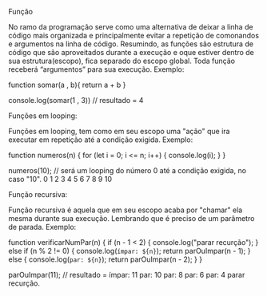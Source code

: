 Função 

No ramo da programação serve como uma alternativa de deixar a linha de código mais organizada e principalmente evitar a repetição de comonandos e argumentos na linha de código. 
Resumindo, as funções são estrutura de código que são aproveitados durante a execução e oque estiver dentro de sua estrutura(escopo), fica separado do escopo global.
Toda função receberá “argumentos” para sua execução.
Exemplo:

function somar(a , b){
return a + b
}

console.log(somar(1 , 3))
// resultado = 4

Funções em looping:

Funções em looping, tem como em seu escopo uma "ação" que ira executar em repetição até a condição exigida.
Exemplo:

function numeros(n) {
  for (let i = 0; i <= n; i++) {
    console.log(i);
  }
}

numeros(10);
// será um looping do número 0 até a condição exigida, no caso "10". 0 1 2 3 4 5 6 7 8 9 10

Função recursiva:

Função recursiva é aquela que em seu escopo acaba por "chamar" ela mesma durante sua execução. Lembrando que é preciso de um parâmetro de parada.
Exemplo:

function verificarNumPar(n) {
  if (n - 1 < 2) {
    console.log("parar recurção");
  } else if (n % 2 != 0) {
    console.log(`ímpar: ${n}`);
    return parOuImpar(n - 1);
  } else {
    console.log(`par: ${n}`);
    return parOuImpar(n - 2);
  }
}

parOuImpar(11);
// resultado = ímpar: 11 par: 10 par: 8 par: 6 par: 4 parar recurção.
